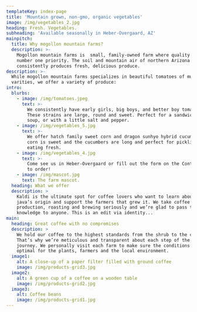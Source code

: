 ```yaml
---
templateKey: index-page
title: 'Mountain grown, non-gmo, organic vegetables'
image: /img/vegetables_2.jpg
heading: Fresh. Vegetables.
subheading: 'Available seasonally in Heber-Overgaard, AZ'
mainpitch:
  title: Why mogollon mountain farms?
  description: >-
    Mogollon mountain farms is  small, family-owned farm where quality is our
    number one priority. The soil and mountain air of northern Arizona
    consistently produces fresh, delicious produce.
description: >-
  While mogollon mountain farms specializes in beautiful tomatoes of multiple
  varities, we offer a variety of produce: 
intro:
  blurbs:
    - image: /img/tomatoes.jpeg
      text: >-
        We consistently have early girls, big boys, and better boy tomatoes.
        These strains are large, round and sweet. Perfect for a sandwich, sauce,
        soup, or with a little salt and pepper.
    - image: /img/vegetables_5.jpg
      text: >-
        We offer hatch family sweet corn and dragon sunhyo hybrid cucumbers. The
        corn is sweet and the cucumbers are long and perfect for pickling or
        eating fresh.
    - image: /img/vegetables_4.jpg
      text: >-
        Come see us in Heber-Overgaard or fill out the form on the Contact page
        to order!
    - image: /img/mascot.jpg
      text: The farm mascot.
  heading: What we offer
  description: >
    Kaldi is the ultimate spot for coffee lovers who want to learn about their
    java’s origin and support the farmers that grew it. We take coffee
    production, roasting and brewing seriously and we’re glad to pass that
    knowledge to anyone. This is an edit via identity...
main:
  heading: Great coffee with no compromises
  description: >
    We hold our coffee to the highest standards from the shrub to the cup.
    That’s why we’re meticulous and transparent about each step of the coffee’s
    journey. We personally visit each farm to make sure the conditions are
    optimal for the plants, farmers and the local environment.
  image1:
    alt: A close-up of a paper filter filled with ground coffee
    image: /img/products-grid3.jpg
  image2:
    alt: A green cup of a coffee on a wooden table
    image: /img/products-grid2.jpg
  image3:
    alt: Coffee beans
    image: /img/products-grid1.jpg
---
```


